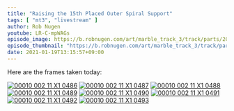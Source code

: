 ```yaml
---
title: "Raising the 15th Placed Outer Spiral Support"
tags: [ "mt3", "livestream" ]
author: Rob Nugen
youtube: LR-C-mpWAGs
episode_image: https://b.robnugen.com/art/marble_track_3/track/parts/2020/2021_jan_19_raising_15th_placed_outer_spiral_support_6.jpg
episode_thumbnail: "https://b.robnugen.com/art/marble_track_3/track/parts/2020/thumbs/2021_jan_19_raising_15th_placed_outer_spiral_support_6.jpg"
date: 2021-01-19T13:15:57+09:00
---
```


Here are the frames taken today:

[![00010 002 11 X1 0486](//b.robnugen.com/art/marble_track_3/frames/2021/thumbs/00010_002_11_X1_0486.jpg)](//b.robnugen.com/art/marble_track_3/frames/2021/00010_002_11_X1_0486.jpg)
[![00010 002 11 X1 0487](//b.robnugen.com/art/marble_track_3/frames/2021/thumbs/00010_002_11_X1_0487.jpg)](//b.robnugen.com/art/marble_track_3/frames/2021/00010_002_11_X1_0487.jpg)
[![00010 002 11 X1 0488](//b.robnugen.com/art/marble_track_3/frames/2021/thumbs/00010_002_11_X1_0488.jpg)](//b.robnugen.com/art/marble_track_3/frames/2021/00010_002_11_X1_0488.jpg)
[![00010 002 11 X1 0489](//b.robnugen.com/art/marble_track_3/frames/2021/thumbs/00010_002_11_X1_0489.jpg)](//b.robnugen.com/art/marble_track_3/frames/2021/00010_002_11_X1_0489.jpg)
[![00010 002 11 X1 0490](//b.robnugen.com/art/marble_track_3/frames/2021/thumbs/00010_002_11_X1_0490.jpg)](//b.robnugen.com/art/marble_track_3/frames/2021/00010_002_11_X1_0490.jpg)
[![00010 002 11 X1 0491](//b.robnugen.com/art/marble_track_3/frames/2021/thumbs/00010_002_11_X1_0491.jpg)](//b.robnugen.com/art/marble_track_3/frames/2021/00010_002_11_X1_0491.jpg)
[![00010 002 11 X1 0492](//b.robnugen.com/art/marble_track_3/frames/2021/thumbs/00010_002_11_X1_0492.jpg)](//b.robnugen.com/art/marble_track_3/frames/2021/00010_002_11_X1_0492.jpg)
[![00010 002 11 X1 0493](//b.robnugen.com/art/marble_track_3/frames/2021/thumbs/00010_002_11_X1_0493.jpg)](//b.robnugen.com/art/marble_track_3/frames/2021/00010_002_11_X1_0493.jpg)

